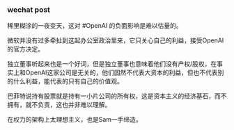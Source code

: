 ### wechat post

稀里糊涂的一夜变天，这对 #OpenAI 的负面影响是难以估量的。  

微软并没有过多牵扯到这起办公室政治里来，它只关心自己的利益，接受OpenAI的官方决定。

独立董事听起来也是一个好词，但是独立董事也意味着他们没有产权/股权，在事实上和OpenAI这家公司是无关的，他们固然不代表大资本的利益，但也不代表别的什么利益，能代表的只有自己的价值观。

巴菲特说持有股票就是持有一小片公司的所有权，这是资本主义的经济基石，而不拥有，就不负责，这也并非难以理解。

在权力的架构上太理想主义，也是Sam一手缔造。
